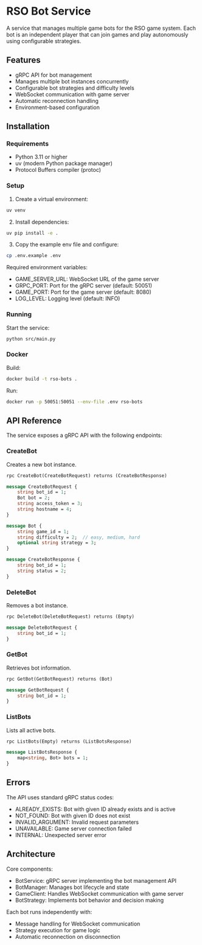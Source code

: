 # RSO Bot Service

A service that manages multiple game bots for the RSO game system. Each bot is an independent player that can join games and play autonomously using configurable strategies.

## Features

- gRPC API for bot management
- Manages multiple bot instances concurrently
- Configurable bot strategies and difficulty levels
- WebSocket communication with game server
- Automatic reconnection handling
- Environment-based configuration

## Installation

### Requirements

- Python 3.11 or higher
- uv (modern Python package manager)
- Protocol Buffers compiler (protoc)

### Setup

1. Create a virtual environment:
```bash
uv venv
```

2. Install dependencies:
```bash
uv pip install -e .
```

3. Copy the example env file and configure:
```bash
cp .env.example .env
```

Required environment variables:
- GAME_SERVER_URL: WebSocket URL of the game server
- GRPC_PORT: Port for the gRPC server (default: 50051)
- GAME_PORT: Port for the game server (default: 8080)
- LOG_LEVEL: Logging level (default: INFO)

### Running

Start the service:
```bash
python src/main.py
```

### Docker

Build:
```bash
docker build -t rso-bots .
```

Run:
```bash
docker run -p 50051:50051 --env-file .env rso-bots
```

## API Reference

The service exposes a gRPC API with the following endpoints:

### CreateBot

Creates a new bot instance.

```protobuf
rpc CreateBot(CreateBotRequest) returns (CreateBotResponse)

message CreateBotRequest {
    string bot_id = 1;
    Bot bot = 2;
    string access_token = 3;
    string hostname = 4;
}

message Bot {
    string game_id = 1;
    string difficulty = 2;  // easy, medium, hard
    optional string strategy = 3;
}

message CreateBotResponse {
    string bot_id = 1;
    string status = 2;
}
```

### DeleteBot

Removes a bot instance.

```protobuf
rpc DeleteBot(DeleteBotRequest) returns (Empty)

message DeleteBotRequest {
    string bot_id = 1;
}
```

### GetBot

Retrieves bot information.

```protobuf
rpc GetBot(GetBotRequest) returns (Bot)

message GetBotRequest {
    string bot_id = 1;
}
```

### ListBots

Lists all active bots.

```protobuf
rpc ListBots(Empty) returns (ListBotsResponse)

message ListBotsResponse {
    map<string, Bot> bots = 1;
}
```

## Errors

The API uses standard gRPC status codes:

- ALREADY_EXISTS: Bot with given ID already exists and is active
- NOT_FOUND: Bot with given ID does not exist
- INVALID_ARGUMENT: Invalid request parameters
- UNAVAILABLE: Game server connection failed
- INTERNAL: Unexpected server error

## Architecture

Core components:

- BotService: gRPC server implementing the bot management API
- BotManager: Manages bot lifecycle and state
- GameClient: Handles WebSocket communication with game server
- BotStrategy: Implements bot behavior and decision making

Each bot runs independently with:
- Message handling for WebSocket communication
- Strategy execution for game logic
- Automatic reconnection on disconnection